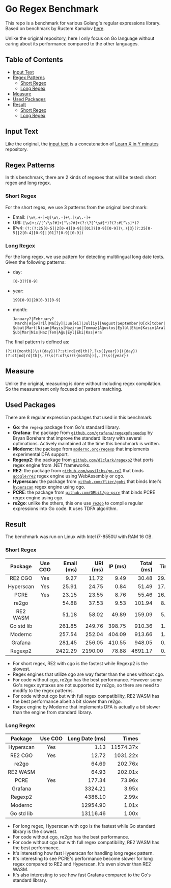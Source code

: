 # Go Regex Benchmark

This repo is a benchmark for various Golang's regular expressions library. Based on benchmark by Rustem Kamalov [here][original-benchmark].

Unlike the original repository, here I only focus on Go language without caring about its performance compared to the other languages.

## Table of Contents

- [Input Text](#input-text)
- [Regex Patterns](#regex-patterns)
  - [Short Regex](#short-regex)
  - [Long Regex](#long-regex)
- [Measure](#measure)
- [Used Packages](#used-packages)
- [Result](#result)
  - [Short Regex](#short-regex-1)
  - [Long Regex](#long-regex-1)

## Input Text

Like the original, the [input text](./input-text.txt) is a concatenation of [Learn X in Y minutes][x-in-y] repository.

## Regex Patterns

In this benchmark, there are 2 kinds of regexes that will be tested: short regex and long regex.

### Short Regex

For the short regex, we use 3 patterns from the original benchmark:

- Email: `[\w\.+-]+@[\w\.-]+\.[\w\.-]+`
- URI: `[\w]+://[^/\s?#]+[^\s?#]+(?:\?[^\s#]*)?(?:#[^\s]*)?`
- IPv4: `(?:(?:25[0-5]|2[0-4][0-9]|[01]?[0-9][0-9])\.){3}(?:25[0-5]|2[0-4][0-9]|[01]?[0-9][0-9])`

### Long Regex

For the long regex, we use pattern for detecting multilingual long date texts. Given the following patterns:

- day:

  ```
  [0-3]?[0-9]
  ```

- year:

  ```
  199[0-9]|20[0-3][0-9]
  ```

- month:

  ```
  January?|February?|March|A[pv]ril|Ma[iy]|Jun[ei]|Jul[iy]|August|September|O[ck]tober|November|De[csz]ember|Jan|Feb|M[aä]r|Apr|Jun|Jul|Aug|Sep|O[ck]t|Nov|De[cz]|Januari|Februari|Maret|Mei|Agustus|Jänner|Feber|März|janvier|février|mars|juin|juillet|aout|septembre|octobre|novembre|décembre|Ocak|Şubat|Mart|Nisan|Mayıs|Haziran|Temmuz|Ağustos|Eylül|Ekim|Kasım|Aralık|Oca|Şub|Mar|Nis|Haz|Tem|Ağu|Eyl|Eki|Kas|Ara
  ```

The final pattern is defined as:

```
(?i)({month})\s({day})(?:st|nd|rd|th)?,?\s({year})|({day})(?:st|nd|rd|th|\.)?\s(?:of\s)?({month})[,.]?\s({year})
```

## Measure

Unlike the original, measuring is done without including regex compilation. So the measurement only focused on pattern matching.

## Used Packages

There are 8 regular expression packages that used in this benchmark:

- **Go**: the `regexp` package from Go's standard library.
- **Grafana**: the package from [`github.com/grafana/regexp@speedup`][grafana] by Bryan Boreham that improve the standard library with several optimations. Actively maintained at the time this benchmark is written.
- **Modernc**: the package from [`modernc.org/regexp`][modernc] that implements experimental DFA support.
- **Regexp2**: the package from [`github.com/dlclark/regexp2`][regexp2] that ports regex engine from .NET frameworks.
- **RE2**: the package from [`github.com/wasilibs/go-re2`][go-re2] that binds [`google/re2`][google-re2] regex engine using WebAssembly or cgo.
- **Hyperscan**: the package from [`github.com/flier/gohs`][go-hyperscan] that binds Intel's [`hyperscan`][hyperscan] regex engine using cgo.
- **PCRE**: the package from [`github.com/GRbit/go-pcre`][go-pcre] that binds PCRE regex engine using cgo.
- **re2go**: unlike the others, this one use [`re2go`][re2go] to compile regular expressions into Go code. It uses TDFA algorithm.

## Result

The benchmark was run on Linux with Intel i7-8550U with RAM 16 GB.

### Short Regex

|  Package   | Use CGO | Email (ms) | URI (ms) | IP (ms) | Total (ms) |  Times |
| :--------: | :-----: | ---------: | -------: | ------: | ---------: | -----: |
|  RE2 CGO   |   Yes   |       9.27 |    11.72 |    9.49 |      30.48 | 29.86x |
| Hyperscan  |   Yes   |      25.91 |    24.75 |    0.84 |      51.49 | 17.68x |
|    PCRE    |   Yes   |      23.15 |    23.55 |    8.76 |      55.46 | 16.42x |
|   re2go    |         |      54.88 |    37.53 |    9.53 |     101.94 |  8.93x |
|  RE2 WASM  |         |      51.18 |    58.02 |   49.89 |     159.09 |  5.72x |
| Go std lib |         |     261.85 |   249.76 |  398.75 |     910.36 |  1.00x |
|  Modernc   |         |     257.54 |   252.04 |  404.09 |     913.66 |  1.00x |
|  Grafana   |         |     281.45 |   256.05 |  410.55 |     948.05 |  0.96x |
|  Regexp2   |         |    2422.29 |  2190.00 |   78.88 |    4691.17 |  0.19x |

- For short regex, RE2 with cgo is the fastest while Regexp2 is the slowest.
- Regex engines that utilize cgo are way faster than the ones without cgo.
- For code without cgo, re2go has the best performance. However some Go's regex syntaxes are not supported by re2go, so there are need to modify to the regex patterns.
- For code without cgo but with full regex compatibility, RE2 WASM has the best performance albeit a bit slower than re2go.
- Regex engine by Modernc that implements DFA is actually a bit slower than the engine from standard library.

### Long Regex

|  Package   | Use CGO | Long Date (ms) |     Times |
| :--------: | :-----: | -------------: | --------: |
| Hyperscan  |   Yes   |           1.13 | 11574.37x |
|  RE2 CGO   |   Yes   |          12.72 |  1031.22x |
|   re2go    |         |          64.69 |   202.76x |
|  RE2 WASM  |         |          64.93 |   202.01x |
|    PCRE    |   Yes   |         177.34 |    73.96x |
|  Grafana   |         |        3324.21 |     3.95x |
|  Regexp2   |         |        4386.10 |     2.99x |
|  Modernc   |         |       12954.90 |     1.01x |
| Go std lib |         |       13116.46 |     1.00x |

- For long regex, Hyperscan with cgo is the fastest while Go standard library is the slowest.
- For code without cgo, re2go has the best performance.
- For code without cgo but with full regex compatibility, RE2 WASM has the best performance.
- It's interesting how fast Hyperscan for handling long regex pattern.
- It's interesting to see PCRE's performance become slower for long regex compared to RE2 and Hyperscan. It's even slower than RE2 WASM.
- It's also interesting to see how fast Grafana compared to the Go's standard library.

[original-benchmark]: https://github.com/karust/regex-benchmark
[x-in-y]: https://github.com/adambard/learnxinyminutes-docs
[grafana]: https://github.com/grafana/regexp/tree/speedup?tab=readme-ov-file
[modernc]: https://gitlab.com/cznic/regexp
[regexp2]: https://github.com/dlclark/regexp2
[go-re2]: https://github.com/wasilibs/go-re2
[google-re2]: https://github.com/google/re2
[go-hyperscan]: https://github.com/flier/gohs
[hyperscan]: https://www.intel.com/content/www/us/en/developer/articles/technical/introduction-to-hyperscan.html
[go-pcre]: https://github.com/GRbit/go-pcre
[re2go]: https://re2c.org/manual/manual_go.html
